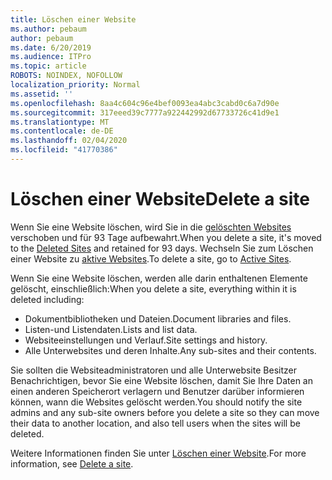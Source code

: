 ```yaml
---
title: Löschen einer Website
ms.author: pebaum
author: pebaum
ms.date: 6/20/2019
ms.audience: ITPro
ms.topic: article
ROBOTS: NOINDEX, NOFOLLOW
localization_priority: Normal
ms.assetid: ''
ms.openlocfilehash: 8aa4c604c96e4bef0093ea4abc3cabd0c6a7d90e
ms.sourcegitcommit: 317eeed39c7777a922442992d67733726c41d9e1
ms.translationtype: MT
ms.contentlocale: de-DE
ms.lasthandoff: 02/04/2020
ms.locfileid: "41770386"
---
```

# <a name="delete-a-site"></a><span data-ttu-id="1e159-102">Löschen einer Website</span><span class="sxs-lookup"><span data-stu-id="1e159-102">Delete a site</span></span>

<span data-ttu-id="1e159-103">Wenn Sie eine Website löschen, wird Sie in die [gelöschten Websites](https://admin.microsoft.com/sharepoint) verschoben und für 93 Tage aufbewahrt.</span><span class="sxs-lookup"><span data-stu-id="1e159-103">When you delete a site, it's moved to the [Deleted Sites](https://admin.microsoft.com/sharepoint) and retained for 93 days.</span></span> <span data-ttu-id="1e159-104">Wechseln Sie zum Löschen einer Website zu [aktive Websites](https://admin.microsoft.com/sharepoint?page=sitemanagement&modern=true).</span><span class="sxs-lookup"><span data-stu-id="1e159-104">To delete a site, go to [Active Sites](https://admin.microsoft.com/sharepoint?page=sitemanagement&modern=true).</span></span> 

<span data-ttu-id="1e159-105">Wenn Sie eine Website löschen, werden alle darin enthaltenen Elemente gelöscht, einschließlich:</span><span class="sxs-lookup"><span data-stu-id="1e159-105">When you delete a site, everything within it is deleted including:</span></span>

- <span data-ttu-id="1e159-106">Dokumentbibliotheken und Dateien.</span><span class="sxs-lookup"><span data-stu-id="1e159-106">Document libraries and files.</span></span>
- <span data-ttu-id="1e159-107">Listen-und Listendaten.</span><span class="sxs-lookup"><span data-stu-id="1e159-107">Lists and list data.</span></span>
- <span data-ttu-id="1e159-108">Websiteeinstellungen und Verlauf.</span><span class="sxs-lookup"><span data-stu-id="1e159-108">Site settings and history.</span></span>
- <span data-ttu-id="1e159-109">Alle Unterwebsites und deren Inhalte.</span><span class="sxs-lookup"><span data-stu-id="1e159-109">Any sub-sites and their contents.</span></span>

<span data-ttu-id="1e159-110">Sie sollten die Websiteadministratoren und alle Unterwebsite Besitzer Benachrichtigen, bevor Sie eine Website löschen, damit Sie Ihre Daten an einen anderen Speicherort verlagern und Benutzer darüber informieren können, wann die Websites gelöscht werden.</span><span class="sxs-lookup"><span data-stu-id="1e159-110">You should notify the site admins and any sub-site owners before you delete a site so they can move their data to another location, and also tell users when the sites will be deleted.</span></span>

<span data-ttu-id="1e159-111">Weitere Informationen finden Sie unter [Löschen einer Website](https://docs.microsoft.com/sharepoint/delete-site-collection).</span><span class="sxs-lookup"><span data-stu-id="1e159-111">For more information, see [Delete a site](https://docs.microsoft.com/sharepoint/delete-site-collection).</span></span>
